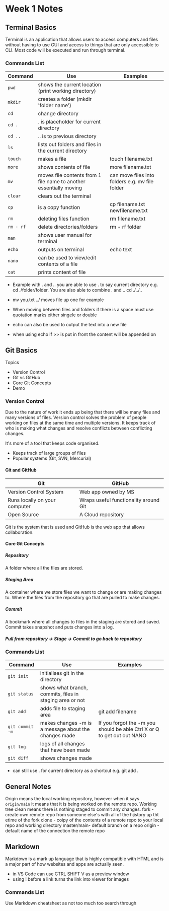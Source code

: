 # Week 1 Notes

## Terminal Basics

Terminal is an application that allows users to access computers and files without having to use GUI and access to things that are only accessible to CLI. Most code will be executed and run through terminal.

### Commands List

| Command | Use | Examples |
| ------- | ------ | ------ |
| `pwd `| shows the current location (print working directory) |
| `mkdir` | creates a folder (mkdir 'folder name') |
| `cd `| change directory |
| `cd .` | . is placeholder for current directory | 
| `cd ..` | .. is to previous directory |
| `ls `| lists out folders and files in the current directory |
| `touch` | makes a file | touch filename.txt |
| `more `| shows contents of file | more filename.txt
| `mv `| moves file contents from 1 file name to another essentially moving | can move files into folders e.g. mv file folder
| `clear` | clears out the terminal |
| `cp `| is a copy function | cp filename.txt newfilename.txt |
| `rm `| deleting files function | rm filename.txt |
| `rm - rf` | delete directories/folders | rm - rf folder |
| `man `| shows user manual for terminal | 
| `echo `| outputs on terminal | echo text |  
| `nano `| can be used to view/edit contents of a file | 
| `cat `| prints content of file |

* Example with . and .. you are able to use . to say current directory e.g. cd ./folder/folder. You are also able to combine . and .. cd ./../..

* mv you.txt ../ moves file up one for example

* When moving between files and folders if there is a space must use quotation marks either singele or double

* echo can also be used to output the text into a new file

* when using echo if >> is put in front the content will be appended on

## Git Basics

Topics
* Version Control
* Git vs GitHub
* Core Git Concepts
* Demo

### Version Control
Due to the nature of work it ends up being that there will be many files and many versions of files. Version control solves the problem of people working on files at the same time and multiple versions. It keeps track of who is making what changes and resolve conflicts between conflicting changes.

It's more of a tool that keeps code organised.

* Keeps track of large groups of files
* Popular systems (Git, SVN, Mercurial)

#### Git and GitHub

| Git | GitHub |
| ----------- | ---------- |
| Version Control System | Web app owned by MS |
| Runs locally on your computer | Wraps useful functionality around Git | 
| Open Source | A Cloud repository | 

Git is the system that is used and GitHub is the web app that allows collaboration.

#### Core Git Concepts

##### Repository

A folder where all the files are stored. 

##### Staging Area

A container where we store files we want to change or are making changes to. Where the files from the repository go that are pulled to make changes.

##### Commit

A bookmark where all changes to files in the staging are stored and saved. Commit takes snapshot and puts changes into a log.

##### Pull from repository -> Stage -> Commit to go back to repository

### Commands List

| Command | Use | Examples |
| ------- | ------ | ------ |
| `git init` | initialises git in the directory |  |
| `git status` | shows what branch, commits, files in staging area or not |
| `git add` | adds file to staging area | git add filename |
| `git commit -m` | makes changes -m is a message about the changes made | If you forgot the -m you should be able Ctrl X or Q to get out out NANO |
| `git log` | logs of all changes that have been made |
| `git diff` | shows changes made |

* can still use . for current directory as a shortcut e.g. git add .

## General Notes

Origin means the local working repository, however when it says `origin/main` it means that it is being worked on the remote repo.
Working tree clean means there is nothing staged to commit any changes. 
fork - create own remote repo from someone else's with all of the hjistory up tht etime of the fork
clone - coipy of the contents of a remote repo to your local repo and working directory
master/main- default branch on a repo
origin - default name of the connection the remote repo
## Markdown

Markdown is a mark up language that is highly compatible with HTML and is a major part of how websites and apps are actually seen.

* in VS Code can use CTRL SHIFT V as a preview window
* using ! before a link turns the link into viewer for images 

### Commands List

Use Markdown cheatsheet as not too much too search through

